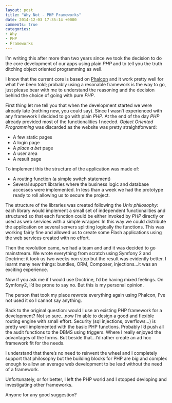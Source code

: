 ```yaml
---
layout: post
title: "Why Not - PHP Frameworks"
date: 2014-12-03 17:35:14 +0000
comments: true
categories:
- Why
- PHP
- Frameworks
---
```

I’m writing this after more than two years since we took the decision to do the core development of our apps using plain *PHP* and to tell you the truth ditching object oriented programming as well.
<!--more-->
I know that the current core is based on [Phalcon](http://www.phalconphp.com/) and it work pretty well for what I’ve been told; probably using a resonable framework is the way to go, just please bear with me to understand the reasoning and the decision behind the choice of going with pure *PHP*.

First thing let me tell you that when the development started we were already late (nothing new, you could say). Since I wasn’t experienced with any framework I decided to go with plain *PHP*. At the end of the day *PHP* already provided most of the functionalities I needed. *Object Oriented Programming* was discarded as the website was pretty straightforward:
* A few static pages
* A login page
* A *place a bet* page
* A user area
* A result page

To implement this the structure of the application was made of: 
* A routing function (a simple switch statement) 
* Several support libraries where the business logic and database accesses were implemented. 
In less than a week we had the prototype ready to roll allowing us to secure the project.

The structure of the libraries was created following the *Unix philosophy*: each library would implement a small set of independent functionalities and structured so that each function could be either invoked by *PHP* directly or used as web services with a simple wrapper. 
In this way we could distribute the application on several servers splitting logically the functions. This was working fairly fine and allowed us to create some Flash applications using the web services created with no effort.

Then the revolution came, we had a team and and it was decided to go mainstream. We wrote everything from scratch using Symfony 2 and Doctrine: it took us two weeks non stop but the result was evidently better. I learnt many new things: bundles, ORM, Composer, injections…it was an exciting experience.

Now if you ask me if I would use Doctrine, I’d be having mixed feelings. On Symfony2, I’d be prone to say no. But this is my personal opinion.

The person that took my place rewrote everything again using Phalcon, I’ve not used it so I cannot say anything.

Back to the original question: would I use an existing PHP framework for a development? Not so sure…now I’m able to design a good and flexible routing engine with small effort. Security (sql injections, overflows…) is pretty well implemented with the basic PHP functions. Probably I’d push all the audit functions to the DBMS using triggers. Where I really enjoyed the advantages of the forms. But beside that…I’d rather create an ad hoc framework fit for the needs.

I understand that there’s no need to reinvent the wheel and I completely support that philosophy but the building blocks for PHP are big and complex enough to allow an average web development to be lead without the need of a framework.

Unfortunately, or for better, I left the PHP world and I stopped devloping and investigating other frameworks.

Anyone for any good suggestion?
